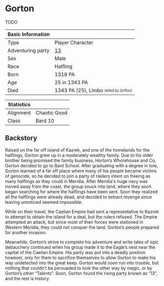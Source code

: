 # Gorton

TODO

| Basic Information | |
| - | - |
| Type | Player Character |
| Adventuring party | [13](13.md) |
| Sex | Male |
| Race | Halfling |
| Born | 1318 PA |
| Age | 25 in 1343 PA |
| Died | 1343 PA (25), Limbo <sub><sup>(killed by Griffon)</sup></sub> |

| Statistics | |
| - | - |
| Alignment | Chaotic Good |
| Class | Bard 10 |

## Backstory

Raised on the far off island of Kazrek, and one of the homelands for the halflings, Gorton grew up in a moderately wealthy family. Due to his older brother being promised the family business, Horton’s Whorehouse and Co, Gorton decided to go to Bard School. After graduating with a degree in lore, Gorton learned of a far off place where many of his people became victims of genocide, so he decided to join a party of raiders intent on freeing as many halflings as they could in Meridia. After Meridia's huge navy was moved away from the coast, the group snuck into land, where they soon began searching for where the halflings have been sent. Soon they realized all the halflings were already dead, and decided to extract revenge since leaving unnoticed seemed impossible.

While on their travel, the Caelian Empire had sent a representative to Kazrek to attempt to obtain the island for a deal, but the rulers refused. The Empire attempted an attack, but since most of their forces were stationed in Western Meridia, they could not conquer the land. Gorton’s people prepared for another invasion.

Meanwhile, Gorton’s strive to complete his adventure and write tales of epic debauchery continued when his group made it to the Eagle’s nest near the capital of the Caelian Empire. His party was put into a deadly position however, only for them to sacrifice themselves to allow Gorton to make his way undetected into the great keep. Gorton would soon run into trouble, but nothing that couldn’t be persuaded to look the other way by magic, or by Gorton’s other “Talents”. Soon, Gorton found the rising party known as “13”, and the rest is history.
